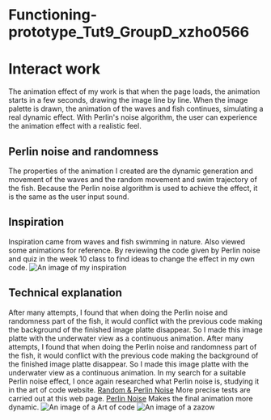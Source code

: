 # Functioning-prototype_Tut9_GroupD_xzho0566

# Interact work
The animation effect of my work is that when the page loads, the animation starts in a few seconds, drawing the image line by line. When the image palette is drawn, the animation of the waves and fish continues, simulating a real dynamic effect. With Perlin's noise algorithm, the user can experience the animation effect with a realistic feel.

## Perlin noise and randomness
The properties of the animation I created are the dynamic generation and movement of the waves and the random movement and swim trajectory of the fish. Because the Perlin noise algorithm is used to achieve the effect, it is the same as the user input sound.

## Inspiration
Inspiration came from waves and fish swimming in nature. Also viewed some animations for reference. By reviewing the code given by Perlin noise and quiz in the week 10 class to find ideas to change the effect in my own code. ![An image of my inspiration](https://dailynexus.s3.us-west-1.amazonaws.com/dailynexus/wp-content/uploads/2019/04/barracuda_fish_school_1050x700.jpg)

## Technical explanation
After many attempts, I found that when doing the Perlin noise and randomness part of the fish, it would conflict with the previous code making the background of the finished image platte disappear. So I made this image platte with the underwater view as a continuous animation. After many attempts, I found that when doing the Perlin noise and randomness part of the fish, it would conflict with the previous code making the background of the finished image platte disappear. So I made this image platte with the underwater view as a continuous animation. In my search for a suitable Perlin noise effect, I once again researched what Perlin noise is, studying it in the art of code website. [Random & Perlin Noise](https://gokcetaskan.com/artofcode/random-perlin-noise) More precise tests are carried out at this web page. [Perlin Noise](https://www.zazow.com/info/perlin-noise.php) Makes the final animation more dynamic.
![An image of a Art of code](https://gokcetaskan.com/artofcode/random-perlin-noise/images/sighack-article.jpg)
![An image of a zazow](https://www.zazow.com/img/info/perlin/perlin-2d-color.jpg)
